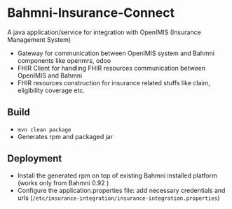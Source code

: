 # Bahmni-Insurance-Connect 
A java application/service for integration with OpenIMIS (Insurance Management System)
 - Gateway for communication between OpenIMIS system and Bahmni components like openmrs, odoo
 - FHIR Client for handling FHIR resources communication between OpenIMIS and Bahmni
 - FHIR resources construction for insurance related stuffs like claim, eligibility coverage etc.

## Build
 - ``mvn clean package``
 - Generates rpm and packaged jar
 
## Deployment 
 - Install the generated rpm on top of existing Bahmni installed platform (works only from Bahmni 0.92 )
 - Configure the application.properties file: add necessary credentials and urls (`/etc/insurance-integration/insurance-integration.properties`)

